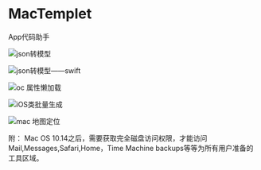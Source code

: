 # MacTemplet
App代码助手

![json转模型](https://github.com/shang1219178163/MacTemplet/blob/master/ScreenShots/ScreenShots.png?raw=true)

![json转模型——swift](https://github.com/shang1219178163/MacTemplet/blob/master/ScreenShots/ScreenShots1.png?raw=true)

![oc 属性懒加载](https://github.com/shang1219178163/MacTemplet/blob/master/ScreenShots/ScreenShots2.png?raw=true)

![iOS类批量生成](https://github.com/shang1219178163/MacTemplet/blob/master/ScreenShots/batchClassCreate.png?raw=true)

![mac 地图定位](https://github.com/shang1219178163/MacTemplet/blob/master/ScreenShots/ScreenShots3.png?raw=true)

附：
Mac OS 10.14之后，需要获取完全磁盘访问权限，才能访问Mail,Messages,Safari,Home，Time Machine backups等等为所有用户准备的工具区域。
